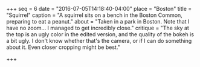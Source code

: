 +++
seq = 6
date = "2016-07-05T14:18:40-04:00"
place = "Boston"
title = "Squirrel"
caption = "A squirrel sits on a bench in the Boston Common, preparing to eat a peanut."
about = "Taken in a park in Boston. Note that I have no zoom... I managed to get incredibly close."
critique = "The sky at the top is an ugly color in the edited version, and the quality of the bokeh is a bit ugly. I don't know whether that's the camera, or if I can do something about it. Even closer cropping might be best."

+++

